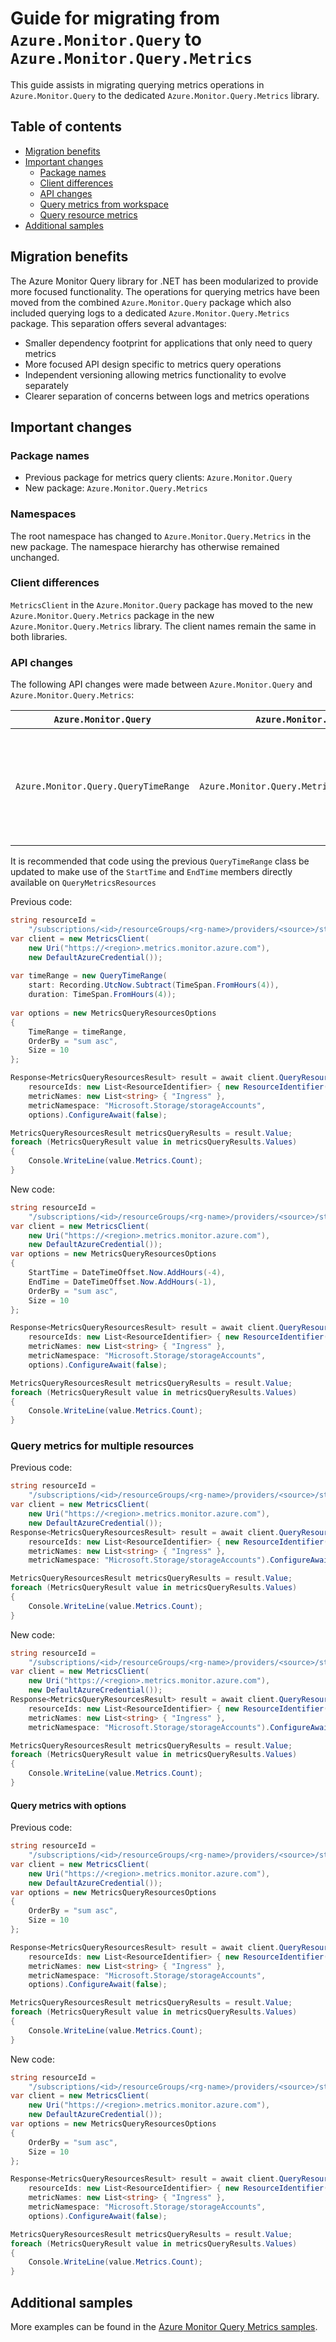 # Guide for migrating from `Azure.Monitor.Query` to `Azure.Monitor.Query.Metrics`

This guide assists in migrating querying metrics operations in `Azure.Monitor.Query` to the dedicated `Azure.Monitor.Query.Metrics` library.

## Table of contents

- [Migration benefits](#migration-benefits)
- [Important changes](#important-changes)
    - [Package names](#package-names)
    - [Client differences](#client-differences)
    - [API changes](#api-changes)
    - [Query metrics from workspace](#query-metrics-from-workspace)
    - [Query resource metrics](#query-resource-metrics)
- [Additional samples](#additional-samples)

## Migration benefits

The Azure Monitor Query library for .NET has been modularized to provide more focused functionality. The operations for querying metrics have been moved from the combined `Azure.Monitor.Query` package which also included querying logs to a dedicated `Azure.Monitor.Query.Metrics` package. This separation offers several advantages:

- Smaller dependency footprint for applications that only need to query metrics 
- More focused API design specific to metrics query operations
- Independent versioning allowing metrics functionality to evolve separately
- Clearer separation of concerns between logs and metrics operations

## Important changes

### Package names

- Previous package for metrics query clients: `Azure.Monitor.Query`
- New package: `Azure.Monitor.Query.Metrics`

### Namespaces

The root namespace has changed to `Azure.Monitor.Query.Metrics` in the new package.  The namespace hierarchy has otherwise remained unchanged.

### Client differences

`MetricsClient` in the `Azure.Monitor.Query` package  has moved to the new `Azure.Monitor.Query.Metrics` package in the new `Azure.Monitor.Query.Metrics` library. The client names remain the same in both libraries.

### API changes

The following API changes were made between `Azure.Monitor.Query` and `Azure.Monitor.Query.Metrics`:

| `Azure.Monitor.Query` | `Azure.Monitor.Query.Metrics`                                  | Notes                                           |
|------------------------|-------------------------------------------------------------|-------------------------------------------------|
| `Azure.Monitor.Query.QueryTimeRange ` | `Azure.Monitor.Query.Metrics.MetricsQueryTimeRange ` | Used to specify the time range for metrics queries |

It is recommended that code using the previous `QueryTimeRange` class be updated to make use of the `StartTime` and `EndTime` members directly available on `QueryMetricsResources`

Previous code:
```C#
string resourceId =
    "/subscriptions/<id>/resourceGroups/<rg-name>/providers/<source>/storageAccounts/<resource-name-1>";
var client = new MetricsClient(
    new Uri("https://<region>.metrics.monitor.azure.com"),
    new DefaultAzureCredential());
    
var timeRange = new QueryTimeRange(
    start: Recording.UtcNow.Subtract(TimeSpan.FromHours(4)),
    duration: TimeSpan.FromHours(4));
    
var options = new MetricsQueryResourcesOptions
{
    TimeRange = timeRange,
    OrderBy = "sum asc",
    Size = 10
};

Response<MetricsQueryResourcesResult> result = await client.QueryResourcesAsync(
    resourceIds: new List<ResourceIdentifier> { new ResourceIdentifier(resourceId) },
    metricNames: new List<string> { "Ingress" },
    metricNamespace: "Microsoft.Storage/storageAccounts",
    options).ConfigureAwait(false);

MetricsQueryResourcesResult metricsQueryResults = result.Value;
foreach (MetricsQueryResult value in metricsQueryResults.Values)
{
    Console.WriteLine(value.Metrics.Count);
}
```

New code:
```C# Snippet:Query_Metrics_QueryResourcesMetricsWithOptionsStartTimeEndTime
string resourceId =
    "/subscriptions/<id>/resourceGroups/<rg-name>/providers/<source>/storageAccounts/<resource-name-1>";
var client = new MetricsClient(
    new Uri("https://<region>.metrics.monitor.azure.com"),
    new DefaultAzureCredential());
var options = new MetricsQueryResourcesOptions
{
    StartTime = DateTimeOffset.Now.AddHours(-4),
    EndTime = DateTimeOffset.Now.AddHours(-1),
    OrderBy = "sum asc",
    Size = 10
};

Response<MetricsQueryResourcesResult> result = await client.QueryResourcesAsync(
    resourceIds: new List<ResourceIdentifier> { new ResourceIdentifier(resourceId) },
    metricNames: new List<string> { "Ingress" },
    metricNamespace: "Microsoft.Storage/storageAccounts",
    options).ConfigureAwait(false);

MetricsQueryResourcesResult metricsQueryResults = result.Value;
foreach (MetricsQueryResult value in metricsQueryResults.Values)
{
    Console.WriteLine(value.Metrics.Count);
}
```

### Query metrics for multiple resources

Previous code:
```C# Snippet:QueryResourcesMetrics
string resourceId =
    "/subscriptions/<id>/resourceGroups/<rg-name>/providers/<source>/storageAccounts/<resource-name-1>";
var client = new MetricsClient(
    new Uri("https://<region>.metrics.monitor.azure.com"),
    new DefaultAzureCredential());
Response<MetricsQueryResourcesResult> result = await client.QueryResourcesAsync(
    resourceIds: new List<ResourceIdentifier> { new ResourceIdentifier(resourceId) },
    metricNames: new List<string> { "Ingress" },
    metricNamespace: "Microsoft.Storage/storageAccounts").ConfigureAwait(false);

MetricsQueryResourcesResult metricsQueryResults = result.Value;
foreach (MetricsQueryResult value in metricsQueryResults.Values)
{
    Console.WriteLine(value.Metrics.Count);
}
```

New code:
```C# Snippet:Query_Metrics_QueryResourcesMetrics
string resourceId =
    "/subscriptions/<id>/resourceGroups/<rg-name>/providers/<source>/storageAccounts/<resource-name-1>";
var client = new MetricsClient(
    new Uri("https://<region>.metrics.monitor.azure.com"),
    new DefaultAzureCredential());
Response<MetricsQueryResourcesResult> result = await client.QueryResourcesAsync(
    resourceIds: new List<ResourceIdentifier> { new ResourceIdentifier(resourceId) },
    metricNames: new List<string> { "Ingress" },
    metricNamespace: "Microsoft.Storage/storageAccounts").ConfigureAwait(false);

MetricsQueryResourcesResult metricsQueryResults = result.Value;
foreach (MetricsQueryResult value in metricsQueryResults.Values)
{
    Console.WriteLine(value.Metrics.Count);
}
```

#### Query metrics with options

Previous code:

```C# Snippet:QueryResourcesMetricsWithOptions
string resourceId =
    "/subscriptions/<id>/resourceGroups/<rg-name>/providers/<source>/storageAccounts/<resource-name-1>";
var client = new MetricsClient(
    new Uri("https://<region>.metrics.monitor.azure.com"),
    new DefaultAzureCredential());
var options = new MetricsQueryResourcesOptions
{
    OrderBy = "sum asc",
    Size = 10
};

Response<MetricsQueryResourcesResult> result = await client.QueryResourcesAsync(
    resourceIds: new List<ResourceIdentifier> { new ResourceIdentifier(resourceId) },
    metricNames: new List<string> { "Ingress" },
    metricNamespace: "Microsoft.Storage/storageAccounts",
    options).ConfigureAwait(false);

MetricsQueryResourcesResult metricsQueryResults = result.Value;
foreach (MetricsQueryResult value in metricsQueryResults.Values)
{
    Console.WriteLine(value.Metrics.Count);
}
```

New code:

```C# Snippet:Query_Metrics_QueryResourcesMetricsWithOptions
string resourceId =
    "/subscriptions/<id>/resourceGroups/<rg-name>/providers/<source>/storageAccounts/<resource-name-1>";
var client = new MetricsClient(
    new Uri("https://<region>.metrics.monitor.azure.com"),
    new DefaultAzureCredential());
var options = new MetricsQueryResourcesOptions
{
    OrderBy = "sum asc",
    Size = 10
};

Response<MetricsQueryResourcesResult> result = await client.QueryResourcesAsync(
    resourceIds: new List<ResourceIdentifier> { new ResourceIdentifier(resourceId) },
    metricNames: new List<string> { "Ingress" },
    metricNamespace: "Microsoft.Storage/storageAccounts",
    options).ConfigureAwait(false);

MetricsQueryResourcesResult metricsQueryResults = result.Value;
foreach (MetricsQueryResult value in metricsQueryResults.Values)
{
    Console.WriteLine(value.Metrics.Count);
}
```

## Additional samples

More examples can be found in the [Azure Monitor Query Metrics samples][metrics-samples].

<!-- Links -->
[metrics-samples]: https://github.com/Azure/azure-sdk-for-net/blob/main/sdk/monitor/Azure.Monitor.Query.Metrics/src/README.md#examples